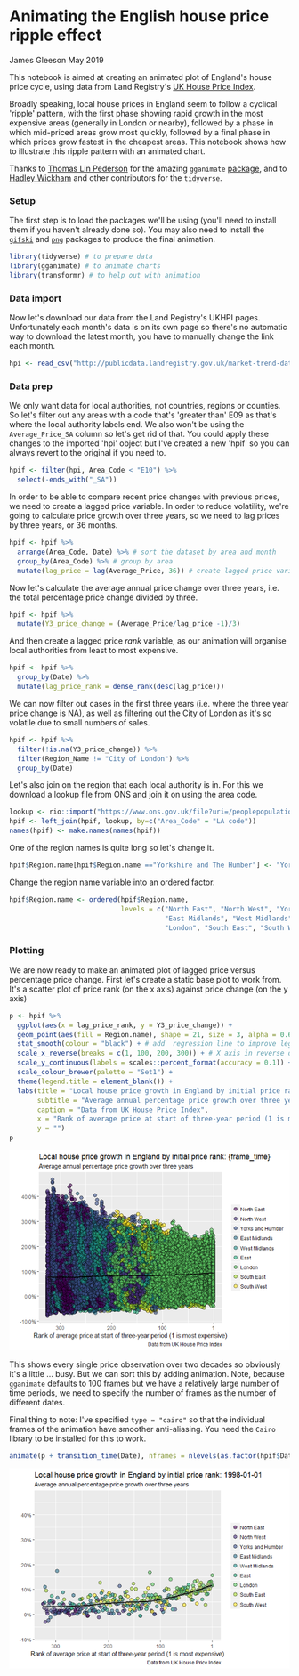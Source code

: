 Animating the English house price ripple effect
================
James Gleeson
May 2019

This notebook is aimed at creating an animated plot of England's house price cycle, using data from Land Registry's [UK House Price Index](https://www.gov.uk/government/statistical-data-sets/uk-house-price-index-data-downloads-march-2019#download-the-data).

Broadly speaking, local house prices in England seem to follow a cyclical 'ripple' pattern, with the first phase showing rapid growth in the most expensive areas (generally in London or nearby), followed by a phase in which mid-priced areas grow most quickly, followed by a final phase in which prices grow fastest in the cheapest areas. This notebook shows how to illustrate this ripple pattern with an animated chart.

Thanks to [Thomas Lin Pederson](https://github.com/thomasp85) for the amazing `gganimate` [package](https://gganimate.com/), and to [Hadley Wickham](https://github.com/hadley) and other contributors for the `tidyverse`.

### Setup

The first step is to load the packages we'll be using (you'll need to install them if you haven't already done so). You may also need to install the [`gifski`](https://cran.r-project.org/web/packages/gifski/index.html) and [`png`](https://cran.r-project.org/web/packages/png/index.html) packages to produce the final animation.

``` r
library(tidyverse) # to prepare data
library(gganimate) # to animate charts
library(transformr) # to help out with animation
```

### Data import

Now let's download our data from the Land Registry's UKHPI pages. Unfortunately each month's data is on its own page so there's no automatic way to download the latest month, you have to manually change the link each month.

``` r
hpi <- read_csv("http://publicdata.landregistry.gov.uk/market-trend-data/house-price-index-data/Average-prices-2019-03.csv?utm_medium=GOV.UK&utm_source=datadownload&utm_campaign=average_price&utm_term=9.30_22_05_19")
```

### Data prep

We only want data for local authorities, not countries, regions or counties. So let's filter out any areas with a code that's 'greater than' E09 as that's where the local authority labels end. We also won't be using the `Average_Price_SA` column so let's get rid of that. You could apply these changes to the imported 'hpi' object but I've created a new 'hpif' so you can always revert to the original if you need to.

``` r
hpif <- filter(hpi, Area_Code < "E10") %>%
  select(-ends_with("_SA"))
```

In order to be able to compare recent price changes with previous prices, we need to create a lagged price variable. In order to reduce volatility, we're going to calculate price growth over three years, so we need to lag prices by three years, or 36 months.

``` r
hpif <- hpif %>%
  arrange(Area_Code, Date) %>% # sort the dataset by area and month
  group_by(Area_Code) %>% # group by area
  mutate(lag_price = lag(Average_Price, 36)) # create lagged price variable
```

Now let's calculate the average annual price change over three years, i.e. the total percentage price change divided by three.

``` r
hpif <- hpif %>%
  mutate(Y3_price_change = (Average_Price/lag_price -1)/3)
```

And then create a lagged price *rank* variable, as our animation will organise local authorities from least to most expensive.

``` r
hpif <- hpif %>%
  group_by(Date) %>%
  mutate(lag_price_rank = dense_rank(desc(lag_price)))
```

We can now filter out cases in the first three years (i.e. where the three year price change is NA), as well as filtering out the City of London as it's so volatile due to small numbers of sales.

``` r
hpif <- hpif %>%
  filter(!is.na(Y3_price_change)) %>%
  filter(Region_Name != "City of London") %>%
  group_by(Date)
```

Let's also join on the region that each local authority is in. For this we download a lookup file from ONS and join it on using the area code.

``` r
lookup <- rio::import("https://www.ons.gov.uk/file?uri=/peoplepopulationandcommunity/populationandmigration/migrationwithintheuk/datasets/userinformationenglandandwaleslocalauthoritytoregionlookup/june2017/lookuplasregionew2017.xlsx", skip=4)
hpif <- left_join(hpif, lookup, by=c("Area_Code" = "LA code"))
names(hpif) <- make.names(names(hpif))
```

One of the region names is quite long so let's change it.

``` r
hpif$Region.name[hpif$Region.name =="Yorkshire and The Humber"] <- "Yorks and Humber"
```

Change the region name variable into an ordered factor.

``` r
hpif$Region.name <- ordered(hpif$Region.name,
                            levels = c("North East", "North West", "Yorks and Humber",
                                       "East Midlands", "West Midlands", "East",
                                       "London", "South East", "South West"))
```

### Plotting

We are now ready to make an animated plot of lagged price versus percentage price change. First let's create a static base plot to work from. It's a scatter plot of price rank (on the x axis) against price change (on the y axis)

``` r
p <- hpif %>%
  ggplot(aes(x = lag_price_rank, y = Y3_price_change)) +
  geom_point(aes(fill = Region.name), shape = 21, size = 3, alpha = 0.6) + # a bit of transparency so the colour isn't too strong
  stat_smooth(colour = "black") + # add  regression line to improve legibility
  scale_x_reverse(breaks = c(1, 100, 200, 300)) + # X axis in reverse order
  scale_y_continuous(labels = scales::percent_format(accuracy = 0.1)) +
  scale_colour_brewer(palette = "Set1") +
  theme(legend.title = element_blank()) +
  labs(title = "Local house price growth in England by initial price rank: {frame_time}", # Dynamic title
       subtitle = "Average annual percentage price growth over three years",
       caption = "Data from UK House Price Index",
       x = "Rank of average price at start of three-year period (1 is most expensive)",
       y = "") 
p
```

![](House_price_cycle_files/figure-markdown_github/base%20plot-1.png)

This shows every single price observation over two decades so obviously it's a little ... busy. But we can sort this by adding animation. Note, because `gganimate` defaults to 100 frames but we have a relatively large number of time periods, we need to specify the number of frames as the number of different dates.

Final thing to note: I've specified `type = "cairo"` so that the individual frames of the animation have smoother anti-aliasing. You need the `Cairo` library to be installed for this to work.

``` r
animate(p + transition_time(Date), nframes = nlevels(as.factor(hpif$Date)), type = "cairo")
```

![](House_price_cycle_files/figure-markdown_github/animate%20plot-1.gif)
